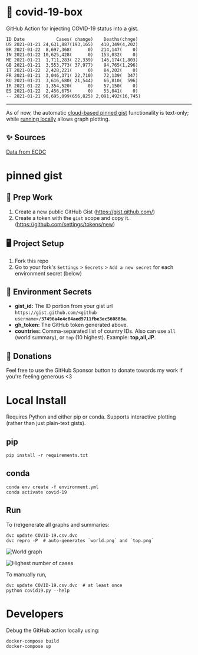 # 🏥 covid-19-box

GitHub Action for injecting COVID-19 status into a gist.

```
ID Date            Cases( change)    Deaths(chnge)
US 2021-01-21 24,631,887(193,165)   410,349(4,202)
BR 2021-01-22  8,697,368(      0)   214,147(    0)
IN 2021-01-22 10,625,428(      0)   153,032(    0)
ME 2021-01-21  1,711,283( 22,339)   146,174(1,803)
GB 2021-01-21  3,553,773( 37,977)    94,765(1,296)
IT 2021-01-22  2,428,221(      0)    84,202(    0)
FR 2021-01-21  3,046,371( 22,710)    72,139(  347)
RU 2021-01-21  3,616,680( 21,544)    66,810(  596)
IR 2021-01-22  1,354,520(      0)    57,150(    0)
ES 2021-01-22  2,456,675(      0)    55,041(    0)
-- 2021-01-21 96,695,099(656,825) 2,091,492(16,745)
```

---

As of now, the automatic [cloud-based pinned gist](#pinned-gist) functionality is text-only;
while [running locally](#local-install) allows graph plotting.

## ✨ Sources

[Data from ECDC](https://www.ecdc.europa.eu/en/publications-data/download-todays-data-geographic-distribution-covid-19-cases-worldwide)

# pinned gist

## 🎒 Prep Work
1. Create a new public GitHub Gist (https://gist.github.com/)
1. Create a token with the `gist` scope and copy it. (https://github.com/settings/tokens/new)

## 🖥 Project Setup
1. Fork this repo
1. Go to your fork's `Settings` > `Secrets` > `Add a new secret` for each environment secret (below)

## 🤫 Environment Secrets
- **gist_id:** The ID portion from your gist url `https://gist.github.com/<github username>/`**`37496a4e4c84aed9711fbe3ec560888a`**.
- **gh_token:** The GitHub token generated above.
- **countries:** Comma-separated list of country IDs. Also can use `all` (world summary), or `top` (10 highest). Example: **top,all,JP**.

## 💸 Donations

Feel free to use the GitHub Sponsor button to donate towards my work if you're feeling generous <3

# Local Install

Requires Python and either pip or conda. Supports interactive plotting (rather than just plain-text gists).

## pip

```
pip install -r requirements.txt
```

## conda

```
conda env create -f environment.yml
conda activate covid-19
```

## Run

To (re)generate all graphs and summaries:

```
dvc update COVID-19.csv.dvc
dvc repro -P  # auto-generates `world.png` and `top.png`
```

![World graph](world.png)

![Highest number of cases](top.png)

To manually run,

```
dvc update COVID-19.csv.dvc  # at least once
python covid19.py --help
```

# Developers

Debug the GitHub action locally using:

```
docker-compose build
docker-compose up
```
